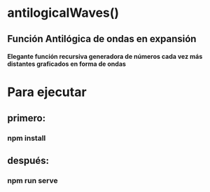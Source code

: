 # antilogicalWaves() 

## Función Antilógica de ondas en expansión

#### Elegante función recursiva generadora de números cada vez más distantes graficados en forma de ondas

# Para ejecutar

## primero:

### npm install

## después:

### npm run serve
